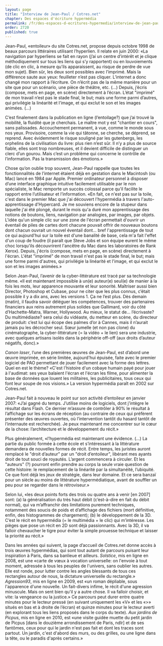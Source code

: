```yaml
---
layout: page
title: "Interview de Jean-Paul / Cotres.net"
chapter: Des espaces d'écriture hypermédia
permalink: /fr/des-espaces-d-ecritures-hypermedia/interview-de-jean-paul/
order: 2720
published: true
---
```

<p>Jean-Paul, «entoileur» du site Cotres.net, propose depuis octobre 1998 de beaux parcours littéraires utilisant l’hyperlien. Il relate en juin 2000: «La navigation par hyperliens se fait en rayon (j’ai un centre d’intérêt et je clique méthodiquement sur tous les liens qui s’y rapportent) ou en louvoiements (de clic en clic, à mesure qu’ils apparaissent, au risque de perdre de vue mon sujet). Bien sûr, les deux sont possibles avec l’imprimé. Mais la différence saute aux yeux: feuilleter n’est pas cliquer. L’internet a donc changé mon rapport à l’écriture. On n’écrit pas de la même manière pour un site que pour un scénario, une pièce de théâtre, etc. (...) Depuis, j’écris (compose, mets en page, en scène) directement à l’écran. L’état "imprimé" de mon travail n’est pas le stade final, le but; mais une forme parmi d’autres, qui privilégie la linéarité et l’image, et qui exclut le son et les images animées. (…)</p>

<p>C’est finalement dans la publication en ligne (l’entoilage?) que j’ai trouvé la mobilité, la fluidité que je cherchais. Le maître mot y est "chantier en cours", sans palissades. Accouchement permanent, à vue, comme le monde sous nos yeux. Provisoire, comme la vie qui tâtonne, se cherche, se déprend, se reprend. Avec évidemment le risque souligné par les gutenbergs, les orphelins de la civilisation du livre: plus rien n’est sûr. Il n’y a plus de source fiable, elles sont trop nombreuses, et il devient difficile de distinguer un clerc d’un gourou. Mais c’est un problème qui concerne le contrôle de l’information. Pas la transmission des émotions.»</p>

<p>Chose qu’on oublie trop souvent, Jean-Paul rappelle que toutes les fonctionnalités de l’internet étaient déjà en gestation dans le Macintosh (ou Mac) lancé en 1984 par Apple. Premier ordinateur personnel à disposer d’une interface graphique intuitive facilement utilisable par le non spécialiste, le Mac remporte un succès colossal parce qu’il facilite le rapport entre l’utilisateur et l’information. «En fait, ce n'est pas sur la toile, c'est dans le premier Mac que j'ai découvert l'hypermédia à travers l'auto-apprentissage d'Hypercard. Je me souviens encore de la stupeur dans laquelle j'ai été plongé, durant le mois qu'a duré mon apprentissage des notions de boutons, liens, navigation par analogies, par images, par objets. L'idée qu'un simple clic sur une zone de l'écran permettait d'ouvrir un éventail de piles de cartes dont chacune pouvait offrir de nouveaux boutons dont chacun ouvrait un nouvel éventail dont... bref l'apprentissage de tout ce qui aujourd'hui sur la toile est d'une banalité de base, cela m'a fait l'effet d'un coup de foudre (il paraît que Steve Jobs et son équipe eurent le même choc lorsqu'ils découvrirent l'ancêtre du Mac dans les laboratoires de Rank Xerox). Depuis, j'écris (compose, mets en page, en scène) directement à l'écran. L'état "imprimé" de mon travail n'est pas le stade final, le but; mais une forme parmi d'autres, qui privilégie la linéarité et l'image, et qui exclut le son et les images animées.»</p>

<p>Selon Jean-Paul, l’avenir de la cyber-littérature est tracé par sa technologie même. «Il est maintenant impossible à un(e) auteur(e) seul(e) de manier à la fois les mots, leur apparence mouvante et leur sonorité. Maîtriser aussi bien Director, Photoshop et Cubase, pour ne citer que les plus connus, c’était possible il y a dix ans, avec les versions 1. Ça ne l’est plus. Dès demain (matin), il faudra savoir déléguer les compétences, trouver des partenaires financiers aux reins autrement plus solides que Gallimard, voir du côté d’Hachette-Matra, Warner, Hollywood. Au mieux, le statut de... l’écrivaste? Du multimédiaste? sera celui du vidéaste, du metteur en scène, du directeur de produit: c’est lui qui écope des palmes d’or à Cannes, mais il n’aurait jamais pu les décrocher seul. Sœur jumelle (et non pas clone) du cinématographe, la cyber-littérature (= la vidéo + le lien) sera une industrie, avec quelques artisans isolés dans la périphérie off-off (aux droits d’auteur négatifs, donc).»</p>

<p><em>Canon laser</em>, l’une des premières œuvres de Jean-Paul, est d’abord une œuvre imprimée, en série limitée, aujourd'hui épuisée, faite avec le premier logiciel de PAO permettant de jouer facilement avec la forme des lettres. Quel en est le thème? «C'est l'histoire d'un cobaye humain payé pour jouer à l'audimat: ses yeux balaient l'écran et l'écran les filme, pour alimenter la base de données que louent les militaires, les publicitaires, tous ceux qui font leur soupe de nos visions.» La version hypermédia paraît en 2002 sur Cotres.net.</p>

<p>Jean-Paul fait à nouveau le point sur son activité d’entoileur en janvier 2007: «J’ai gagné du temps. J’utilise moins de logiciels, dont j’intègre le résultat dans Flash. Ce dernier m’assure de contrôler à 90% le résultat à l’affichage sur les écrans de réception (au contraire de ceux qui préfèrent présenter des œuvres ouvertes, où l’intervention tantôt du hasard tantôt de l’internaute est recherchée). Je peux maintenant me concentrer sur le cœur de la chose: l’architecture et le développement du récit.»</p>

<p>Plus généralement, «l’hypermédia est maintenant une évidence. (...) La partie du public formée à cette école et s’intéressant à la littérature demandera de nouvelles formes de récit. Entre temps, les juristes auront remplacé le "droit d’auteur" par un "droit d’entoileur", libérant mes ayants droit de tout souci de royautés. L’argent commencera à circuler. Et les "auteurs" (?) pourront enfin prendre au corps la seule vraie question de cette histoire: le remplacement de la linéarité par la simultanéité, l’ubiquité. Ce que font déjà les jeux de stratégie, dans leur domaine. Et ce sera banzaï pour un siècle au moins de littérature hypermédiatique, avant de souffler un peu pour se regarder dans le rétroviseur.»</p>

<p>Selon lui, «les deux points forts des trois ou quatre ans à venir [en 2007] sont: (a) la généralisation du très haut débit (c’est-à-dire en fait du débit normal), qui va m’affranchir des limitations purement techniques, notamment des soucis de poids et d’affichage des fichiers (mort définitive, enfin, des histogrammes de chargement); (b) le développement de la 3D. C’est le récit en hypermédia (= le multimédia + le clic) qui m’intéresse. Les pièges que pose un récit en 2D sont déjà passionnants. Avec la 3D, il va falloir chevaucher le tigre pour éviter la simple prouesse technique et laisser la priorité au récit.»</p>

<p>Dans les années qui suivent, la page d’accueil de Cotres.net donne accès à trois œuvres hypermédias, qui sont tout autant de parcours puisant leur inspiration à Paris, dans sa banlieue et ailleurs. <em>Solstice</em>, mis en ligne en 2008, est une «carte de vœux à vocation universelle: on l'envoie à tout moment, adressée à tous les peuples de l'univers, sans oublier les autres. Elle est ronde, pour lutter contre les angles blessants de tous ces rectangles autour de nous, la dictature universelle du rectangle.» <em>Agression93</em>, mis en ligne en 2009, est «un roman dépliable, sous l'apparence d'une nouvelle. Un fait-divers infime, le récit d'une agression minuscule. Mais on sent bien qu'il y a autre chose. Il va falloir choisir, et vite: la vengeance ou la justice.» Ce parcours peut durer entre quatre minutes pour le lecteur pressé (en suivant uniquement les «V» et les «&gt;» situés en bas et à droite de l’écran) et quinze minutes pour le lecteur averti (en explorant tous les liens proposés dans le corps du texte). <em>Aux jardins de Picpus</em>, mis en ligne en 2010, est «une visite guidée muette du petit jardin de Picpus [dans le douzième arrondissement de Paris, ndlr] et de ses fantômes, ceux pour qui le jardin n'est pas fait et dont les traces sont partout. Un jardin, c'est d'abord des murs, ou des grilles, ou une ligne dans la tête, ou le paradis d'après certains.»</p>